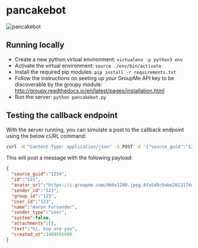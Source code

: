 # pancakebot

![pancakebot](http://i.imgur.com/B4VFEwA.png)

## Running locally

- Create a new python virtual environment: `virtualenv -p python3 env`
- Activate the virtual environment: `source ./env/bin/activate`
- Install the required pip modules: `pip install -r requirements.txt`
- Follow the instructions on seeting up your GroupMe API key to be discoverable by the groupy module: http://groupy.readthedocs.io/en/latest/pages/installation.html
- Run the server: `python pancakebot.py`

## Testing the callback endpoint

With the server running, you can simulate a post to the callback endpoint using the below cURL command:

```bash
curl -H "Content-Type: application/json" -X POST -d '{"source_guid":"1234","id":"123","avatar_url":"https://i.groupme.com/960x1280.jpeg.4fa5d9c0abe201317de622000a668db8","sender_id":"123","group_id":"123","user_id":"123","name":"Aaron Forsander","sender_type":"user","system":false,"attachments":[],"text":"hi, how are you","created_at":1469591800}' http://127.0.0.1:5555/pancakebot
```

This will post a message with the following payload:

```json
{
  "source_guid":"1234",
  "id":"123",
  "avatar_url":"https://i.groupme.com/960x1280.jpeg.4fa5d9c0abe201317de622000a668db8",
  "sender_id":"123",
  "group_id":"123",
  "user_id":"123",
  "name":"Aaron Forsander",
  "sender_type":"user",
  "system":false,
  "attachments":[],
  "text":"hi, how are you",
  "created_at":1469591800
}
```
